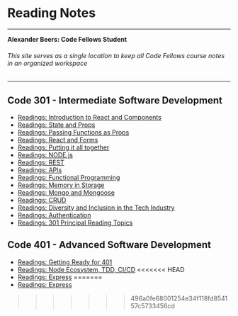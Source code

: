 # Reading Notes
---------------
__Alexander Beers: Code Fellows Student__
###### _This site serves as a single location to keep all Code Fellows course notes in an organized workspace_ 
---------------
## Code 301 - Intermediate Software Development
* [Readings: Introduction to React and Components](Readings_Introduction-to-React-and-Components.md)
* [Readings: State and Props](Readings_State-and-Props.md)
* [Readings: Passing Functions as Props](Readings_Passing-Functions-as-Props.md)
* [Readings: React and Forms](Readings_React-and-Forms.md)
* [Readings: Putting it all together](Readings_Putting-it-all-together.md)
* [Readings: NODE.js](Readings_Nodejs.md)
* [Readings: REST](Readings_REST.md)
* [Readings: APIs](Readings_APIs.md)
* [Readings: Functional Programming](Readings_Functional-Programming.md)
* [Readings: Memory in Storage](Readings_Memory-in-Storage.md)
* [Readings: Mongo and Mongoose](Readings_Mongo-and-Mongoose.md)
* [Readings: CRUD](Readings_CRUD.md)
* [Readings: Diversity and Inclusion in the Tech Industry](eadings_Diversity-and-Inclusion-in-the-Tech-Industry.md)
* [Readings: Authentication](Readings_Authentication.md)
* [Readings: 301 Principal Reading Topics](Readings_301-Principal-Reading-Topics.md)

## Code 401 - Advanced Software Development

* [Readings: Getting Ready for 401](Readings_Getting-Ready-for-401.md)
* [Readings: Node Ecosystem, TDD, CI/CD](Readings_Node-Ecosystem-TDD-CICD.md)
<<<<<<< HEAD
* [Readings: Express](Readings_Express.md)
=======
* [Readings: Express](Readings_Express.md)
>>>>>>> 496a0fe68001254e34f118fd854157c5733456cd
